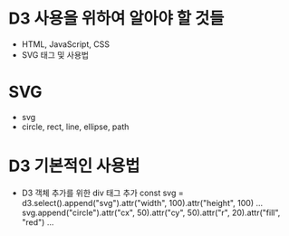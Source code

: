 
# D3 사용을 위하여 알아야 할 것들
- HTML, JavaScript, CSS
- SVG 태그 및 사용법

# SVG
- svg
- circle, rect, line, ellipse, path


# D3 기본적인 사용법
- D3 객체 추가를 위한 div 태그 추가
const svg = d3.select().append("svg").attr("width", 100).attr("height", 100) ...
svg.append("circle").attr("cx", 50).attr("cy", 50).attr("r", 20).attr("fill", "red") ...



